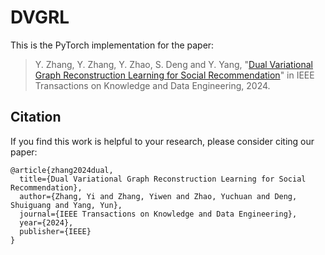 # DVGRL

This is the PyTorch implementation for the paper:

>Y. Zhang, Y. Zhang, Y. Zhao, S. Deng and Y. Yang, "[Dual Variational Graph Reconstruction Learning for Social Recommendation](https://ieeexplore.ieee.org/document/10506644)" in IEEE Transactions on Knowledge and Data Engineering, 2024.

## Citation
If you find this work is helpful to your research, please consider citing our paper:
```
@article{zhang2024dual,
  title={Dual Variational Graph Reconstruction Learning for Social Recommendation},
  author={Zhang, Yi and Zhang, Yiwen and Zhao, Yuchuan and Deng, Shuiguang and Yang, Yun},
  journal={IEEE Transactions on Knowledge and Data Engineering},
  year={2024},
  publisher={IEEE}
}
```
